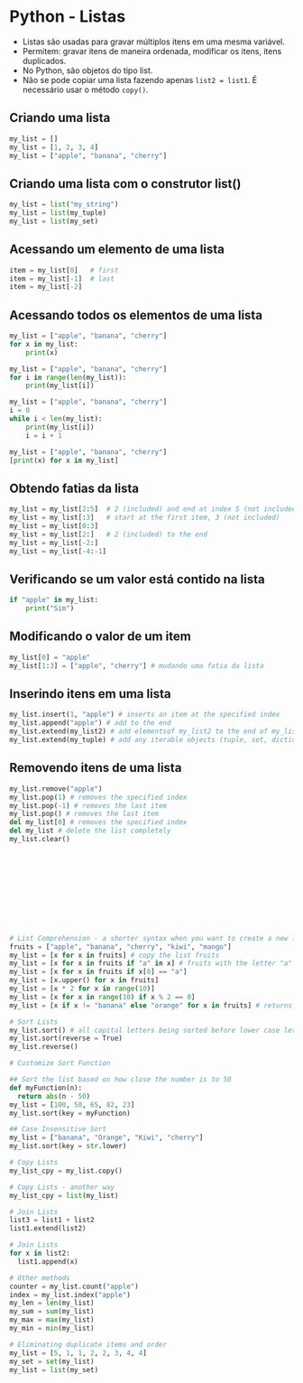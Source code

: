 # Python - Listas

- Listas são usadas para gravar múltiplos itens em uma mesma variável.
- Permitem: gravar itens de maneira ordenada, modificar os itens, itens duplicados.
- No Python, são objetos do tipo list.
- Não se pode copiar uma lista fazendo apenas ``` list2 = list1 ```. É necessário usar o método ```copy()```.

## Criando uma lista

~~~python
my_list = []
my_list = [1, 2, 3, 4]
my_list = ["apple", "banana", "cherry"]
~~~

## Criando uma lista com o construtor list()

~~~python
my_list = list("my_string")
my_list = list(my_tuple)
my_list = list(my_set)
~~~

## Acessando um elemento de uma lista

~~~python
item = my_list[0]   # first
item = my_list[-1]  # last
item = my_list[-2]
~~~

## Acessando todos os elementos de uma lista

~~~python
my_list = ["apple", "banana", "cherry"]
for x in my_list:
    print(x) 
~~~

~~~python
my_list = ["apple", "banana", "cherry"]
for i in range(len(my_list)):
    print(my_list[i]) 
~~~

~~~python
my_list = ["apple", "banana", "cherry"]
i = 0
while i < len(my_list):
    print(my_list[i])
    i = i + 1
~~~

~~~python
my_list = ["apple", "banana", "cherry"]
[print(x) for x in my_list] 
~~~

## Obtendo fatias da lista

~~~python
my_list = my_list[2:5]  # 2 (included) and end at index 5 (not included)
my_list = my_list[:3]   # start at the first item, 3 (not included)
my_list = my_list[0:3]
my_list = my_list[2:]   # 2 (included) to the end 
my_list = my_list[-2:]
my_list = my_list[-4:-1]
~~~

## Verificando se um valor está contido na lista

~~~python
if "apple" in my_list:
    print("Sim")
~~~

## Modificando o valor de um item

~~~python
my_list[0] = "apple"
my_list[1:3] = ["apple", "cherry"] # mudando uma fatia da lista
~~~

## Inserindo itens em uma lista

~~~python
my_list.insert(1, "apple") # inserts an item at the specified index
my_list.append("apple") # add to the end
my_list.extend(my_list2) # add elementsof my_list2 to the end of my_list
my_list.extend(my_tuple) # add any iterable objects (tuple, set, dictionarie, etc)
~~~

## Removendo itens de uma lista

~~~python
my_list.remove("apple")
my_list.pop(1) # removes the specified index
my_list.pop(-1) # removes the last item
my_list.pop() # removes the last item
del my_list[0] # removes the specified index
del my_list # delete the list completely
my_list.clear()
~~~

##

~~~python

~~~

##

~~~python

~~~

##

~~~python

~~~

##

~~~python

~~~

##

~~~python

~~~


~~~python
# List Comprehension - a shorter syntax when you want to create a new list based on the values of an existing list.
fruits = ["apple", "banana", "cherry", "kiwi", "mango"]
my_list = [x for x in fruits] # copy the list fruits
my_list = [x for x in fruits if "a" in x] # fruits with the letter "a" in the name
my_list = [x for x in fruits if x[0] == "a"]
my_list = [x.upper() for x in fruits] 
my_list = [x * 2 for x in range(10)]
my_list = [x for x in range(10) if x % 2 == 0]
my_list = [x if x != "banana" else "orange" for x in fruits] # returns orange instead of banana

# Sort Lists
my_list.sort() # all capital letters being sorted before lower case letters == case sensitive
my_list.sort(reverse = True)
my_list.reverse()

# Customize Sort Function

## Sort the list based on how close the number is to 50
def myFunction(n):
  return abs(n - 50)
my_list = [100, 50, 65, 82, 23]
my_list.sort(key = myFunction)

## Case Insensitive Sort
my_list = ["banana", "Orange", "Kiwi", "cherry"]
my_list.sort(key = str.lower)

# Copy Lists
my_list_cpy = my_list.copy()

# Copy Lists - another way
my_list_cpy = list(my_list)

# Join Lists
list3 = list1 + list2
list1.extend(list2)

# Join Lists
for x in list2:
  list1.append(x)

# Other methods
counter = my_list.count("apple")
index = my_list.index("apple")
my_len = len(my_list)
my_sum = sum(my_list)
my_max = max(my_list)
my_min = min(my_list)

# Eliminating duplicate items and order
my_list = [5, 1, 1, 2, 2, 3, 4, 4]
my_set = set(my_list)
my_list = list(my_set)
~~~
